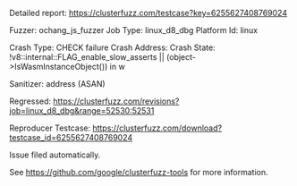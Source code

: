 Detailed report: https://clusterfuzz.com/testcase?key=6255627408769024

Fuzzer: ochang_js_fuzzer
Job Type: linux_d8_dbg
Platform Id: linux

Crash Type: CHECK failure
Crash Address: 
Crash State:
  !v8::internal::FLAG_enable_slow_asserts || (object->IsWasmInstanceObject()) in w
  
Sanitizer: address (ASAN)

Regressed: https://clusterfuzz.com/revisions?job=linux_d8_dbg&range=52530:52531

Reproducer Testcase: https://clusterfuzz.com/download?testcase_id=6255627408769024

Issue filed automatically.

See https://github.com/google/clusterfuzz-tools for more information.